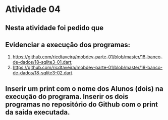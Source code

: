 # Atividade 04
## Nesta atividade foi pedido que
## Evidenciar a execução dos programas:
1) https://github.com/ricdtaveira/mobdev-parte-01/blob/master/18-banco-de-dados/18-sqlite3-01.dart;
2) https://github.com/ricdtaveira/mobdev-parte-01/blob/master/18-banco-de-dados/18-sqlite3-02.dart.
## Inserir um print com o nome dos Alunos (dois) na execução do programa. Inserir os dois programas no repositório do Github com o print da saida executada.

